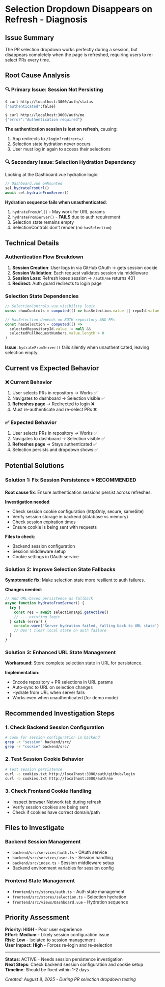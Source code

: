 # Selection Dropdown Disappears on Refresh - Diagnosis

## Issue Summary
The PR selection dropdown works perfectly during a session, but disappears completely when the page is refreshed, requiring users to re-select PRs every time.

## Root Cause Analysis

### 🔍 **Primary Issue: Session Not Persisting**
```bash
$ curl http://localhost:3000/auth/status
{"authenticated":false}

$ curl http://localhost:3000/auth/me  
{"error":"Authentication required"}
```

**The authentication session is lost on refresh**, causing:
1. App redirects to `/login?redirect=/` 
2. Selection state hydration never occurs
3. User must log in again to access their selections

### 🔍 **Secondary Issue: Selection Hydration Dependency**
Looking at the Dashboard.vue hydration logic:
```javascript
// Dashboard.vue onMounted
sel.hydrateFromUrl()
await sel.hydrateFromServer()
```

**Hydration sequence fails when unauthenticated**:
1. `hydrateFromUrl()` - May work for URL params
2. `hydrateFromServer()` - **FAILS** due to auth requirement
3. Selection state remains empty
4. SelectionControls don't render (no `hasSelection`)

## Technical Details

### Authentication Flow Breakdown
1. **Session Creation**: User logs in via GitHub OAuth → gets session cookie
2. **Session Validation**: Each request validates session via middleware  
3. **Session Loss**: Refresh loses session → `/auth/me` returns 401
4. **Redirect**: Auth guard redirects to login page

### Selection State Dependencies
```javascript
// SelectionControls.vue visibility logic
const showControls = computed(() => hasSelection.value || repoId.value != null)

// hasSelection depends on BOTH repository AND PRs
const hasSelection = computed(() => 
  selectedRepositoryId.value != null && 
  selectedPullRequestNumbers.value.length > 0
)
```

**Issue**: `hydrateFromServer()` fails silently when unauthenticated, leaving selection empty.

## Current vs Expected Behavior

### ❌ Current Behavior
1. User selects PRs in repository → Works ✅
2. Navigates to dashboard → Selection visible ✅  
3. **Refreshes page** → Redirected to login ❌
4. Must re-authenticate and re-select PRs ❌

### ✅ Expected Behavior  
1. User selects PRs in repository → Works ✅
2. Navigates to dashboard → Selection visible ✅
3. **Refreshes page** → Stays authenticated ✅
4. Selection persists and dropdown shows ✅

## Potential Solutions

### Solution 1: Fix Session Persistence ⭐ **RECOMMENDED**
**Root cause fix**: Ensure authentication sessions persist across refreshes.

**Investigation needed**:
- Check session cookie configuration (httpOnly, secure, sameSite)
- Verify session storage in backend (database vs memory)
- Check session expiration times
- Ensure cookie is being sent with requests

**Files to check**:
- Backend session configuration
- Session middleware setup
- Cookie settings in OAuth service

### Solution 2: Improve Selection State Fallbacks
**Symptomatic fix**: Make selection state more resilient to auth failures.

**Changes needed**:
```javascript
// Add URL-based persistence as fallback
async function hydrateFromServer() {
  try {
    const res = await selectionsApi.getActive()
    // ... existing logic
  } catch (error) {
    console.warn('Server hydration failed, falling back to URL state')
    // Don't clear local state on auth failure
  }
}
```

### Solution 3: Enhanced URL State Management
**Workaround**: Store complete selection state in URL for persistence.

**Implementation**:
- Encode repository + PR selections in URL params
- Auto-sync to URL on selection changes  
- Hydrate from URL when server fails
- Works even when unauthenticated (for demo mode)

## Recommended Investigation Steps

### 1. Check Backend Session Configuration
```bash
# Look for session configuration in backend
grep -r "session" backend/src/
grep -r "cookie" backend/src/
```

### 2. Test Session Cookie Behavior
```bash
# Test session persistence
curl -c cookies.txt http://localhost:3000/auth/github/login
curl -b cookies.txt http://localhost:3000/auth/me
```

### 3. Check Frontend Cookie Handling
- Inspect browser Network tab during refresh
- Verify session cookies are being sent
- Check if cookies have correct domain/path

## Files to Investigate

### Backend Session Management
- `backend/src/services/auth.ts` - OAuth service  
- `backend/src/services/user.ts` - Session handling
- `backend/src/index.ts` - Session middleware setup
- Backend environment variables for session config

### Frontend State Management  
- `frontend/src/stores/auth.ts` - Auth state management
- `frontend/src/stores/selection.ts` - Selection hydration
- `frontend/src/views/Dashboard.vue` - Hydration sequence

## Priority Assessment

**Priority**: **HIGH** - Poor user experience  
**Effort**: **Medium** - Likely session configuration issue  
**Risk**: **Low** - Isolated to session management  
**User Impact**: **High** - Forces re-login and re-selection

---

**Status**: ACTIVE - Needs session persistence investigation  
**Next Steps**: Check backend session configuration and cookie setup  
**Timeline**: Should be fixed within 1-2 days

*Created: August 8, 2025 - During PR selection dropdown testing*